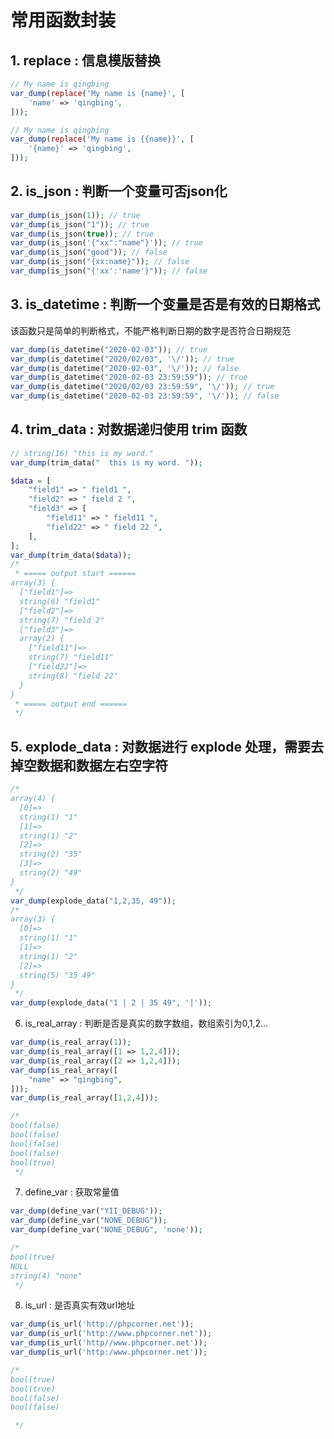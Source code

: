 # 常用函数封装

## 1. replace : 信息模版替换
```php
// My name is qingbing
var_dump(replace('My name is {name}', [
    'name' => 'qingbing',
]));

// My name is qingbing
var_dump(replace('My name is {{name}}', [
    '{name}' => 'qingbing',
]));
```

## 2. is_json : 判断一个变量可否json化
```php
var_dump(is_json(1)); // true
var_dump(is_json("1")); // true
var_dump(is_json(true)); // true
var_dump(is_json('{"xx":"name"}')); // true
var_dump(is_json("good")); // false
var_dump(is_json("{xx:name}")); // false
var_dump(is_json("{'xx':'name'}")); // false
```

## 3. is_datetime : 判断一个变量是否是有效的日期格式
该函数只是简单的判断格式，不能严格判断日期的数字是否符合日期规范

```php
var_dump(is_datetime("2020-02-03")); // true
var_dump(is_datetime("2020/02/03", '\/')); // true
var_dump(is_datetime("2020-02-03", '\/')); // false
var_dump(is_datetime("2020-02-03 23:59:59")); // true
var_dump(is_datetime("2020/02/03 23:59:59", '\/')); // true
var_dump(is_datetime("2020-02-03 23:59:59", '\/')); // false
```

## 4. trim_data : 对数据递归使用 trim 函数

```php
// string(16) "this is my word."
var_dump(trim_data("  this is my word. "));

$data = [
    "field1" => " field1 ",
    "field2" => " field 2 ",
    "field3" => [
        "field11" => " field11 ",
        "field22" => " field 22 ",
    ],
];
var_dump(trim_data($data));
/*
 * ===== output start ======
array(3) {
  ["field1"]=>
  string(6) "field1"
  ["field2"]=>
  string(7) "field 2"
  ["field3"]=>
  array(2) {
    ["field11"]=>
    string(7) "field11"
    ["field22"]=>
    string(8) "field 22"
  }
}
 * ===== output end ======
 */

```

## 5. explode_data : 对数据进行 explode 处理，需要去掉空数据和数据左右空字符
```php
/*
array(4) {
  [0]=>
  string(1) "1"
  [1]=>
  string(1) "2"
  [2]=>
  string(2) "35"
  [3]=>
  string(2) "49"
}
 */
var_dump(explode_data("1,2,35, 49"));
/*
array(3) {
  [0]=>
  string(1) "1"
  [1]=>
  string(1) "2"
  [2]=>
  string(5) "35 49"
}
 */
var_dump(explode_data("1 | 2 | 35 49", '|'));
```

6. is_real_array : 判断是否是真实的数字数组，数组索引为0,1,2...

```php
var_dump(is_real_array(1));
var_dump(is_real_array([1 => 1,2,4]));
var_dump(is_real_array([2 => 1,2,4]));
var_dump(is_real_array([
    "name" => "qingbing",
]));
var_dump(is_real_array([1,2,4]));

/*
bool(false)
bool(false)
bool(false)
bool(false)
bool(true)
 */
```

7. define_var : 获取常量值
```php
var_dump(define_var("YII_DEBUG"));
var_dump(define_var("NONE_DEBUG"));
var_dump(define_var("NONE_DEBUG", 'none'));

/*
bool(true)
NULL
string(4) "none"
 */
```

8. is_url : 是否真实有效url地址
```php
var_dump(is_url('http://phpcorner.net'));
var_dump(is_url('http://www.phpcorner.net'));
var_dump(is_url('http//www.phpcorner.net'));
var_dump(is_url('http:/www.phpcorner.net'));

/*
bool(true)
bool(true)
bool(false)
bool(false)

 */
```